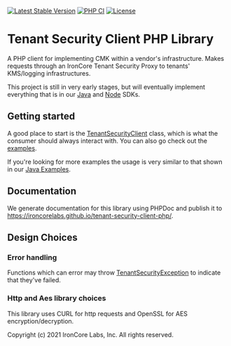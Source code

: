 [![Latest Stable Version](http://poser.pugx.org/ironcorelabs/tenant-security-client-php/v)](https://packagist.org/packages/ironcorelabs/tenant-security-client-php)
[![PHP CI](https://github.com/IronCoreLabs/tenant-security-client-php/actions/workflows/ci.yaml/badge.svg)](https://github.com/IronCoreLabs/tenant-security-client-php/actions/workflows/ci.yaml)
[![License](http://poser.pugx.org/ironcorelabs/tenant-security-client-php/license)](https://packagist.org/packages/ironcorelabs/tenant-security-client-php)

# Tenant Security Client PHP Library

A PHP client for implementing CMK within a vendor's infrastructure. Makes requests through an
IronCore Tenant Security Proxy to tenants' KMS/logging infrastructures.

This project is still in very early stages, but will eventually implement everything that is in our [Java](https://github.com/ironcorelabs/tenant-security-client-java) and [Node](https://github.com/IronCoreLabs/tenant-security-client-nodejs/) SDKs.

## Getting started

A good place to start is the [TenantSecurityClient](https://ironcorelabs.github.io/tenant-security-client-php/classes/IronCore-TenantSecurityClient.html) class, which is what the consumer should always interact with. You can also go check out the [examples](https://github.com/IronCoreLabs/tenant-security-client-php/tree/main/examples).

If you're looking for more examples the usage is very similar to that shown in our [Java Examples](https://github.com/IronCoreLabs/tenant-security-client-java/tree/main/examples).

## Documentation

We generate documentation for this library using PHPDoc and publish it to https://ironcorelabs.github.io/tenant-security-client-php/.

## Design Choices

### Error handling

Functions which can error may throw [TenantSecurityException](https://ironcorelabs.github.io/tenant-security-client-php/classes/IronCore-Exception-TenantSecurityException.html) to indicate that they've failed.

### Http and Aes library choices

This library uses CURL for http requests and OpenSSL for AES encryption/decryption.

Copyright (c) 2021 IronCore Labs, Inc. All rights reserved.
